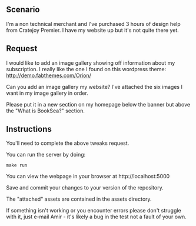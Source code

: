 ## Scenario

I'm a non technical merchant and I've purchased 3 hours of design help from Cratejoy Premier. I have my website up but it's not quite there yet.

## Request

I would like to add an image gallery showing off information about my subscription. I really like the one I found on this wordpress theme: http://demo.fabthemes.com/Orion/

Can you add an image gallery my website? I've attached the six images I want in my image gallery in order.

Please put it in a new section on my homepage below the banner but above the "What is BookSea?" section.

## Instructions

You'll need to complete the above tweaks request.

You can run the server by doing:

```
make run
```

You can view the webpage in your browser at http://localhost:5000

Save and commit your changes to your version of the repository.

The "attached" assets are contained in the assets directory.

If something isn't working or you encounter errors please don't struggle with it, just e-mail Amir - it's likely a bug in the test not a fault of your own.
